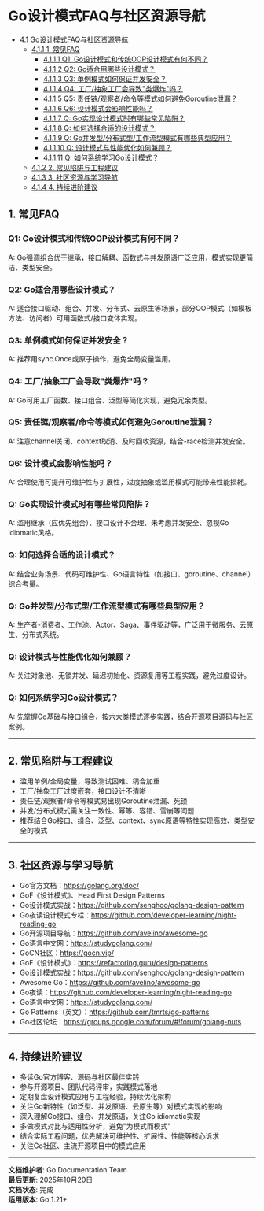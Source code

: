 ﻿# Go设计模式FAQ与社区资源导航

<!-- TOC START -->
- [4.1 Go设计模式FAQ与社区资源导航](#41-go设计模式faq与社区资源导航)
  - [4.1.1 1. 常见FAQ](#411-1-常见faq)
    - [4.1.1.1 Q1: Go设计模式和传统OOP设计模式有何不同？](#4111-q1-go设计模式和传统oop设计模式有何不同)
    - [4.1.1.2 Q2: Go适合用哪些设计模式？](#4112-q2-go适合用哪些设计模式)
    - [4.1.1.3 Q3: 单例模式如何保证并发安全？](#4113-q3-单例模式如何保证并发安全)
    - [4.1.1.4 Q4: 工厂/抽象工厂会导致"类爆炸"吗？](#4114-q4-工厂抽象工厂会导致类爆炸吗)
    - [4.1.1.5 Q5: 责任链/观察者/命令等模式如何避免Goroutine泄漏？](#4115-q5-责任链观察者命令等模式如何避免goroutine泄漏)
    - [4.1.1.6 Q6: 设计模式会影响性能吗？](#4116-q6-设计模式会影响性能吗)
    - [4.1.1.7 Q: Go实现设计模式时有哪些常见陷阱？](#4117-q-go实现设计模式时有哪些常见陷阱)
    - [4.1.1.8 Q: 如何选择合适的设计模式？](#4118-q-如何选择合适的设计模式)
    - [4.1.1.9 Q: Go并发型/分布式型/工作流型模式有哪些典型应用？](#4119-q-go并发型分布式型工作流型模式有哪些典型应用)
    - [4.1.1.10 Q: 设计模式与性能优化如何兼顾？](#41110-q-设计模式与性能优化如何兼顾)
    - [4.1.1.11 Q: 如何系统学习Go设计模式？](#41111-q-如何系统学习go设计模式)
  - [4.1.2 2. 常见陷阱与工程建议](#412-2-常见陷阱与工程建议)
  - [4.1.3 3. 社区资源与学习导航](#413-3-社区资源与学习导航)
  - [4.1.4 4. 持续进阶建议](#414-4-持续进阶建议)
<!-- TOC END -->

## 1. 常见FAQ

### Q1: Go设计模式和传统OOP设计模式有何不同？

A: Go强调组合优于继承，接口解耦、函数式与并发原语广泛应用，模式实现更简洁、类型安全。

### Q2: Go适合用哪些设计模式？

A: 适合接口驱动、组合、并发、分布式、云原生等场景，部分OOP模式（如模板方法、访问者）可用函数式/接口变体实现。

### Q3: 单例模式如何保证并发安全？

A: 推荐用sync.Once或原子操作，避免全局变量滥用。

### Q4: 工厂/抽象工厂会导致"类爆炸"吗？

A: Go可用工厂函数、接口组合、泛型等简化实现，避免冗余类型。

### Q5: 责任链/观察者/命令等模式如何避免Goroutine泄漏？

A: 注意channel关闭、context取消、及时回收资源，结合-race检测并发安全。

### Q6: 设计模式会影响性能吗？

A: 合理使用可提升可维护性与扩展性，过度抽象或滥用模式可能带来性能损耗。

### Q: Go实现设计模式时有哪些常见陷阱？

A: 滥用继承（应优先组合）、接口设计不合理、未考虑并发安全、忽视Go idiomatic风格。

### Q: 如何选择合适的设计模式？

A: 结合业务场景、代码可维护性、Go语言特性（如接口、goroutine、channel）综合考量。

### Q: Go并发型/分布式型/工作流型模式有哪些典型应用？

A: 生产者-消费者、工作池、Actor、Saga、事件驱动等，广泛用于微服务、云原生、分布式系统。

### Q: 设计模式与性能优化如何兼顾？

A: 关注对象池、无锁并发、延迟初始化、资源复用等工程实践，避免过度设计。

### Q: 如何系统学习Go设计模式？

A: 先掌握Go基础与接口组合，按六大类模式逐步实践，结合开源项目源码与社区案例。

---

## 2. 常见陷阱与工程建议

- 滥用单例/全局变量，导致测试困难、耦合加重
- 工厂/抽象工厂过度嵌套，接口设计不清晰
- 责任链/观察者/命令等模式易出现Goroutine泄漏、死锁
- 并发/分布式模式需关注一致性、幂等、容错、雪崩等问题
- 推荐结合Go接口、组合、泛型、context、sync原语等特性实现高效、类型安全的模式

---

## 3. 社区资源与学习导航

- Go官方文档：<https://golang.org/doc/>
- GoF《设计模式》、Head First Design Patterns
- Go设计模式实战：<https://github.com/senghoo/golang-design-pattern>
- Go夜读设计模式专栏：<https://github.com/developer-learning/night-reading-go>
- Go开源项目导航：<https://github.com/avelino/awesome-go>
- Go语言中文网：<https://studygolang.com/>
- GoCN社区：<https://gocn.vip/>
- GoF《设计模式》：<https://refactoring.guru/design-patterns>
- Go设计模式实战：<https://github.com/senghoo/golang-design-pattern>
- Awesome Go：<https://github.com/avelino/awesome-go>
- Go夜读：<https://github.com/developer-learning/night-reading-go>
- Go语言中文网：<https://studygolang.com/>
- Go Patterns（英文）：<https://github.com/tmrts/go-patterns>
- Go社区论坛：<https://groups.google.com/forum/#!forum/golang-nuts>

---

## 4. 持续进阶建议

- 多读Go官方博客、源码与社区最佳实践
- 参与开源项目、团队代码评审，实践模式落地
- 定期复盘设计模式应用与工程经验，持续优化架构
- 关注Go新特性（如泛型、并发原语、云原生等）对模式实现的影响
- 深入理解Go接口、组合、并发原语，关注Go idiomatic实现
- 多做模式对比与适用性分析，避免"为模式而模式"
- 结合实际工程问题，优先解决可维护性、扩展性、性能等核心诉求
- 关注Go社区、主流开源项目中的模式应用

---

**文档维护者**: Go Documentation Team  
**最后更新**: 2025年10月20日  
**文档状态**: 完成  
**适用版本**: Go 1.21+
